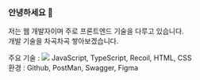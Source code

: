 ### 안녕하세요 👋
저는 웹 개발자이며 주로 프론트엔드 기술을 다루고 있습니다.<br>
개발 기술을 차곡차곡 쌓아보겠습니다.

주요 기술 : 
<img src="https://img.shields.io/badge/리액트-61DAFB?style=social&logo=React&logoColor=white"/>
JavaScript, TypeScript, Recoil, HTML, CSS<br>
환경 : Github, PostMan, Swagger, Figma
